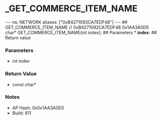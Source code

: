 # _GET_COMMERCE_ITEM_NAME

--- ns: NETWORK aliases: ["0xB4271092CA7EDF48"] --- ## GET_COMMERCE_ITEM_NAME  // 0xB4271092CA7EDF48 0x1AA3A0D5 char* GET_COMMERCE_ITEM_NAME(int index);   ## Parameters * **index**:  ## Return value

### Parameters
* int index

### Return Value
* const char*

### Notes
* AP Hash: 0x0x1AA3A0D5
* Build: 811

